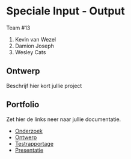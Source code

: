 # Speciale Input - Output
Team #13
1. <Teamlid1> Kevin van Wezel
2. <Teamlid2> Damion Joseph
3. <Teamlid3> Wesley Cats

## Ontwerp
Beschrijf hier kort jullie project

## Portfolio
Zet hier de links neer naar jullie documentatie.

* [Onderzoek]()
* [Ontwerp]()
* [Testrapportage]()
* [Presentatie]()
